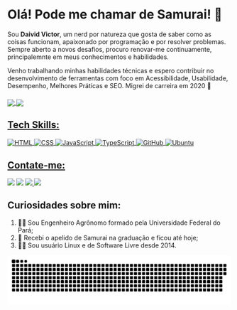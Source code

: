 # Olá! Pode me chamar de Samurai! :cowboy_hat_face:

Sou **Daivid Victor**, um nerd por natureza que gosta de saber como as coisas funcionam, apaixonado por programação e por resolver problemas. Sempre aberto a novos desafios, procuro renovar-me continuamente, principalemnte em meus conhecimentos e habilidades.

Venho trabalhando minhas habilidades técnicas e espero contribuir no desenvolvimento de ferramentas com foco em Acessibilidade, Usabilidade, Desempenho, Melhores Práticas e SEO. Migrei de carreira em 2020 :rocket:

####

<div>
  <a href="https://github.com/DaividVictor">
  <img align="center" src="https://github-readme-stats.vercel.app/api?username=DaividVictor&show_icons=true&theme=dracula&include_all_commits=true&count_private=true"/>
  <img align="center" src="https://github-readme-stats.vercel.app/api/top-langs/?username=DaividVictor&layout=compact&langs_count=7&theme=dracula"/>
</div>

## Tech Skills:
<div style="display: inline_block">
  <img align="center" alt="HTML" height="30" width="90" src="https://img.shields.io/badge/HTML5-E34F26?style=for-the-badge&logo=html5&logoColor=white">
  <img align="center" alt="CSS" height="30" width="90" src="https://img.shields.io/badge/CSS3-1572B6?style=for-the-badge&logo=css3&logoColor=white">
  <img align="center" alt="JavaScript" height="30" width="90" src="https://img.shields.io/badge/JavaScript-F7DF1E?style=for-the-badge&logo=javascript&logoColor=black">
  <img align="center" alt="TypeScript" height="30" width="90" src="https://img.shields.io/badge/TypeScript-007ACC?style=for-the-badge&logo=typescript&logoColor=white">
  <img align="center" alt="GitHub" height="30" width="90" src="https://img.shields.io/badge/GitHub-323330?style=for-the-badge&logo=github&logoColor=white">
  <img align="center" alt="Ubuntu" height="30" width="90" src="https://img.shields.io/badge/Ubuntu-E95420?style=for-the-badge&logo=ubuntu&logoColor=white">
</div>
  
## Contate-me:
<div>
  <a href="https://instagram.com/daivid_victor" target="_blank"><img src="https://img.shields.io/badge/Instagram-%23E4405F?style=for-the-badge&logo=instagram&logoColor=white" target="_blank"></a>
 	<a href="https://www.linkedin.com/in/daivid-victor" target="_blank"><img src="https://img.shields.io/badge/-LinkedIn-%230077B5?style=for-the-badge&logo=linkedin&logoColor=white" target="_blank"></a> 
  <a href="https://twitter.com/Daivid_Victor" target="_blank"><img src="https://img.shields.io/badge/Twitter-1DA1F2?style=for-the-badge&logo=twitter&logoColor=white">
  <a href="mailto:daividvictor@gmail.com"><img src="https://img.shields.io/badge/Gmail-DC322F?style=for-the-badge&logo=gmail&logoColor=white" target="_blank"></a>
</div>

## Curiosidades sobre mim:
1. 👨‍🎓 Sou Engenheiro Agrônomo formado pela Universidade Federal do Pará;
2. 🤠 Recebi o apelido de Samurai na graduação e ficou até hoje;
3. 👨‍💻 Sou usuário Linux e de Software Livre desde 2014.

![Snake animation](https://github.com/DaividVictor/DaividVictor/blob/output/github-contribution-grid-snake.svg)
